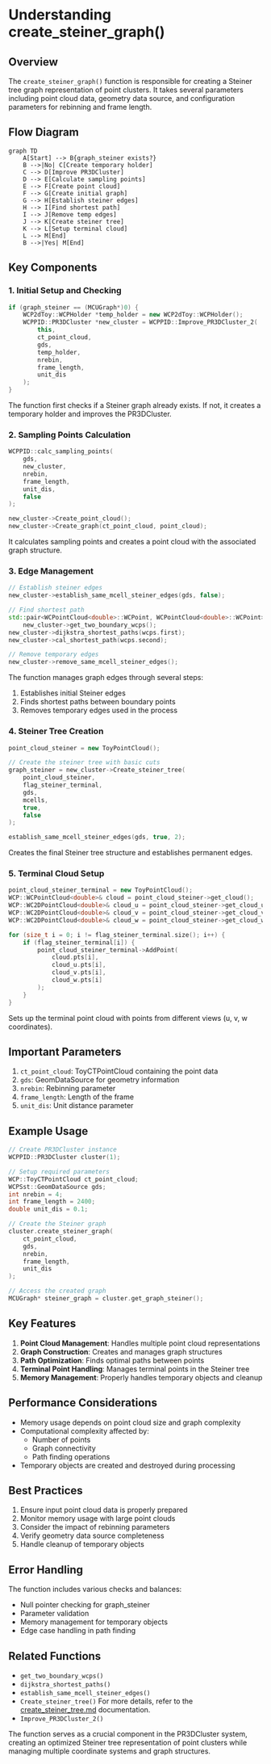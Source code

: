 # Understanding create_steiner_graph()

## Overview
The `create_steiner_graph()` function is responsible for creating a Steiner tree graph representation of point clusters. It takes several parameters including point cloud data, geometry data source, and configuration parameters for rebinning and frame length.

## Flow Diagram
```mermaid
graph TD
    A[Start] --> B{graph_steiner exists?}
    B -->|No| C[Create temporary holder]
    C --> D[Improve PR3DCluster]
    D --> E[Calculate sampling points]
    E --> F[Create point cloud]
    F --> G[Create initial graph]
    G --> H[Establish steiner edges]
    H --> I[Find shortest path]
    I --> J[Remove temp edges]
    J --> K[Create steiner tree]
    K --> L[Setup terminal cloud]
    L --> M[End]
    B -->|Yes| M[End]
```

## Key Components

### 1. Initial Setup and Checking
```cpp
if (graph_steiner == (MCUGraph*)0) {
    WCP2dToy::WCPHolder *temp_holder = new WCP2dToy::WCPHolder();
    WCPPID::PR3DCluster *new_cluster = WCPPID::Improve_PR3DCluster_2(
        this, 
        ct_point_cloud, 
        gds, 
        temp_holder, 
        nrebin, 
        frame_length, 
        unit_dis
    );
}
```
The function first checks if a Steiner graph already exists. If not, it creates a temporary holder and improves the PR3DCluster.

### 2. Sampling Points Calculation
```cpp
WCPPID::calc_sampling_points(
    gds,
    new_cluster,
    nrebin, 
    frame_length, 
    unit_dis,
    false
);

new_cluster->Create_point_cloud();
new_cluster->Create_graph(ct_point_cloud, point_cloud);
```
It calculates sampling points and creates a point cloud with the associated graph structure.

### 3. Edge Management
```cpp
// Establish steiner edges
new_cluster->establish_same_mcell_steiner_edges(gds, false);

// Find shortest path
std::pair<WCPointCloud<double>::WCPoint, WCPointCloud<double>::WCPoint> wcps = 
    new_cluster->get_two_boundary_wcps();
new_cluster->dijkstra_shortest_paths(wcps.first);
new_cluster->cal_shortest_path(wcps.second);

// Remove temporary edges
new_cluster->remove_same_mcell_steiner_edges();
```

The function manages graph edges through several steps:
1. Establishes initial Steiner edges
2. Finds shortest paths between boundary points
3. Removes temporary edges used in the process

### 4. Steiner Tree Creation
```cpp
point_cloud_steiner = new ToyPointCloud();

// Create the steiner tree with basic cuts
graph_steiner = new_cluster->Create_steiner_tree(
    point_cloud_steiner, 
    flag_steiner_terminal, 
    gds, 
    mcells, 
    true, 
    false
);

establish_same_mcell_steiner_edges(gds, true, 2);
```

Creates the final Steiner tree structure and establishes permanent edges.

### 5. Terminal Cloud Setup
```cpp
point_cloud_steiner_terminal = new ToyPointCloud();
WCP::WCPointCloud<double>& cloud = point_cloud_steiner->get_cloud();
WCP::WC2DPointCloud<double>& cloud_u = point_cloud_steiner->get_cloud_u();
WCP::WC2DPointCloud<double>& cloud_v = point_cloud_steiner->get_cloud_v();
WCP::WC2DPointCloud<double>& cloud_w = point_cloud_steiner->get_cloud_w();

for (size_t i = 0; i != flag_steiner_terminal.size(); i++) {
    if (flag_steiner_terminal[i]) {
        point_cloud_steiner_terminal->AddPoint(
            cloud.pts[i],
            cloud_u.pts[i],
            cloud_v.pts[i],
            cloud_w.pts[i]
        );
    }
}
```

Sets up the terminal point cloud with points from different views (u, v, w coordinates).

## Important Parameters

1. `ct_point_cloud`: ToyCTPointCloud containing the point data
2. `gds`: GeomDataSource for geometry information
3. `nrebin`: Rebinning parameter
4. `frame_length`: Length of the frame
5. `unit_dis`: Unit distance parameter

## Example Usage

```cpp
// Create PR3DCluster instance
WCPPID::PR3DCluster cluster(1);

// Setup required parameters
WCP::ToyCTPointCloud ct_point_cloud;
WCPSst::GeomDataSource gds;
int nrebin = 4;
int frame_length = 2400;
double unit_dis = 0.1;

// Create the Steiner graph
cluster.create_steiner_graph(
    ct_point_cloud,
    gds,
    nrebin,
    frame_length,
    unit_dis
);

// Access the created graph
MCUGraph* steiner_graph = cluster.get_graph_steiner();
```

## Key Features

1. **Point Cloud Management**: Handles multiple point cloud representations
2. **Graph Construction**: Creates and manages graph structures
3. **Path Optimization**: Finds optimal paths between points
4. **Terminal Point Handling**: Manages terminal points in the Steiner tree
5. **Memory Management**: Properly handles temporary objects and cleanup

## Performance Considerations

- Memory usage depends on point cloud size and graph complexity
- Computational complexity affected by:
  - Number of points
  - Graph connectivity
  - Path finding operations
- Temporary objects are created and destroyed during processing

## Best Practices

1. Ensure input point cloud data is properly prepared
2. Monitor memory usage with large point clouds
3. Consider the impact of rebinning parameters
4. Verify geometry data source completeness
5. Handle cleanup of temporary objects

## Error Handling

The function includes various checks and balances:
- Null pointer checking for graph_steiner
- Parameter validation
- Memory management for temporary objects
- Edge case handling in path finding

## Related Functions

- `get_two_boundary_wcps()`
- `dijkstra_shortest_paths()`
- `establish_same_mcell_steiner_edges()`
- `Create_steiner_tree()` For more details, refer to the [create_steiner_tree.md](create_steiner_tree.md) documentation.
- `Improve_PR3DCluster_2()`

The function serves as a crucial component in the PR3DCluster system, creating an optimized Steiner tree representation of point clusters while managing multiple coordinate systems and graph structures.